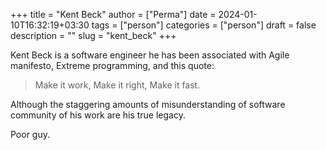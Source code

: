 +++
title = "Kent Beck"
author = ["Perma"]
date = 2024-01-10T16:32:19+03:30 
tags = ["person"]
categories = ["person"]
draft = false
description = ""
slug = "kent_beck"
+++

Kent Beck is a software engineer he has been associated with Agile manifesto, Extreme programming, and this quote:

> Make it work, Make it right, Make it fast.

Although the staggering amounts of misunderstanding of software community of his work are his true legacy.

Poor guy.
